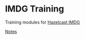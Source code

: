 # IMDG Training

Training modules for [Hazelcast IMDG](http://imdg.hazelcast.org)

[Notes](https://www.blogger.com/blogger.g?blogID=8661133587065825648#editor/target=post;postID=3932274468602393801;onPublishedMenu=allposts;onClosedMenu=allposts;postNum=0;src=postname)
